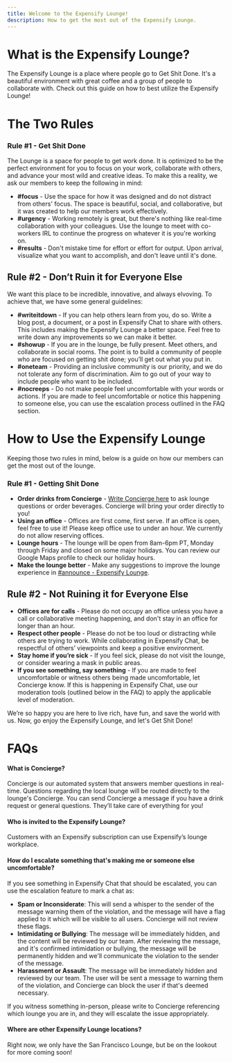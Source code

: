 ```yaml
---
title: Welcome to the Expensify Lounge!
description: How to get the most out of the Expensify Lounge.
---
```

<!-- The lines above are required by Jekyll to process the .md file -->

# What is the Expensify Lounge?
The Expensify Lounge is a place where people go to Get Shit Done. It's a beautiful environment with great coffee and a group of people to collaborate with. Check out this guide on how to best utilize the Expensify Lounge!

# The Two Rules
### Rule #1 - Get Shit Done

The Lounge is a space for people to get work done. It is optimized to be the perfect environment for you to focus on your work, collaborate with others, and advance your most wild and creative ideas. To make this a reality, we ask our members to keep the following in mind:

- **#focus** - Use the space for how it was designed and do not distract from others' focus. The space is beautiful, social, and collaborative, but it was created to help our members work effectively.
- **#urgency** - Working remotely is great, but there's nothing like real-time collaboration with your colleagues.  Use the lounge to meet with co-workers IRL to continue the progress on whatever it is you're working on.
- **#results** - Don't mistake time for effort or effort for output. Upon arrival, visualize what you want to accomplish, and don't leave until it's done.

## Rule #2 - Don’t Ruin it for Everyone Else

We want this place to be incredible, innovative, and always elvoving. To achieve that, we have some general guidelines:

- **#writeitdown** - If you can help others learn from you, do so. Write a blog post, a document, or a post in Expensify Chat to share with others. This includes making the Expensify Lounge a better space. Feel free to write down any improvements so we can make it better.
- **#showup** - If you are in the lounge, be fully present. Meet others, and collaborate in social rooms. The point is to build a community of people who are focused on getting shit done; you’ll get out what you put in.
- **#oneteam** - Providing an inclusive community is our priority, and we do not tolerate any form of discrimination. Aim to go out of your way to include people who want to be included.
- **#nocreeps** - Do not make people feel uncomfortable with your words or actions. If you are made to feel uncomfortable or notice this happening to someone else, you can use the escalation process outlined in the FAQ section.

# How to Use the Expensify Lounge
Keeping those two rules in mind, below is a guide on how our members can get the most out of the lounge.

### Rule #1 - Getting Shit Done
- **Order drinks from Concierge** - [Write Concierge here](https://new.expensify.com/concierge) to ask lounge questions or order beverages. Concierge will bring your order directly to you!
- **Using an office** - Offices are first come, first serve. If an office is open, feel free to use it! Please keep office use to under an hour. We currently do not allow reserving offices.
- **Lounge hours** - The lounge will be open from 8am-6pm PT, Monday through Friday and closed on some major holidays. You can review our Google Maps profile to check our holiday hours.
- **Make the lounge better** - Make any suggestions to improve the lounge experience in [#announce - Expensify Lounge](https://new.expensify.com/r/8292963527436014).

## Rule #2 - Not Ruining it for Everyone Else
- **Offices are for calls** - Please do not occupy an office unless you have a call or collaborative meeting happening, and don't stay in an office for longer than an hour.
- **Respect other people** - Please do not be too loud or distracting while others are trying to work. While collaborating in Expensify Chat, be respectful of others’ viewpoints and keep a positive environment.
- **Stay home if you’re sick** - If you feel sick, please do not visit the lounge, or consider wearing a mask in public areas.
- **If you see something, say something** - If you are made to feel uncomfortable or witness others being made uncomfortable, let Concierge know. If this is happening in Expensify Chat, use our moderation tools (outlined below in the FAQ) to apply the applicable level of moderation.

We’re so happy you are here to live rich, have fun, and save the world with us. Now, go enjoy the Expensify Lounge, and let's Get Shit Done!

# FAQs

#### What is Concierge?

Concierge is our automated system that answers member questions in real-time. Questions regarding the local lounge will be routed directly to the lounge's Concierge. You can send Concierge a message if you have a drink request or general questions. They’ll take care of everything for you!

#### Who is invited to the Expensify Lounge?

Customers with an Expensify subscription can use Expensify’s lounge workplace.

#### How do I escalate something that's making me or someone else uncomfortable?

If you see something in Expensify Chat that should be escalated, you can use the escalation feature to mark a chat as:
- **Spam or Inconsiderate**: This will send a whisper to the sender of the message warning them of the violation, and the message will have a flag applied to it which will be visible to all users. Concierge will not review these flags.
- **Intimidating or Bullying**: The message will be immediately hidden, and the content will be reviewed by our team. After reviewing the message, and it's confirmed intimidation or bullying, the message will be permanently hidden and we'll communicate the violation to the sender of the message.
- **Harassment or Assault**: The message will be immediately hidden and reviewed by our team. The user will be sent a message to warning them of the violation, and Concierge can block the user if that's deemed necessary.

If you witness something in-person, please write to Concierge referencing which lounge you are in, and they will escalate the issue appropriately.

#### Where are other Expensify Lounge locations?

Right now, we only have the San Francisco Lounge, but be on the lookout for more coming soon!
